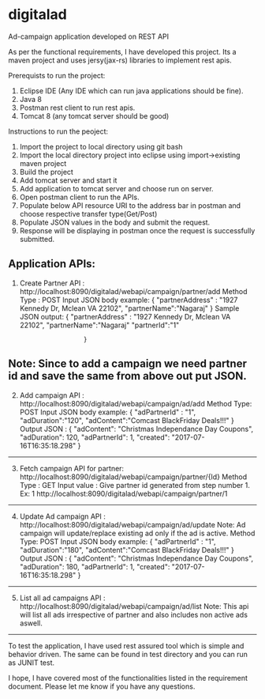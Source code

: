 # digitalad
Ad-campaign application developed on REST API

As per the functional requirements, I have developed this project. Its a maven project and uses jersy(jax-rs) libraries to implement rest apis.


Prerequists to run the project:
1. Eclipse IDE (Any IDE which can run java applications should be fine).
2. Java 8
3. Postman rest client to run rest apis.
4. Tomcat 8 (any tomcat server should be good)

Instructions to run the peoject:

1. Import the project to local directory using git bash
2. Import the local directory project into eclipse using import->existing maven project
2. Build the project 
3. Add  tomcat server and start it
4. Add application to tomcat server and choose run on server.
5. Open postman client to run the APIs.
6. Populate below API resource URI to the address bar in postman and choose respective transfer type(Get/Post)
7. Populate JSON values in the body and  submit the request.
8. Response will be displaying in postman once the request is successfully submitted.


Application APIs:
--------------------------------------------------------------------------------------------------------------------
1. Create Partner API :  http://localhost:8090/digitalad/webapi/campaign/partner/add
    Method Type : POST
    Input JSON body example:
                         {
	                          "partnerAddress" : "1927 Kennedy Dr, Mclean VA 22102",
	                          "partnerName":"Nagaraj"
                         }
    Sample JSON output: 
                        {
	                          "partnerAddress" : "1927 Kennedy Dr, Mclean VA 22102",
	                          "partnerName":"Nagaraj"
                            "partnerId":"1"
                            
                         }
 Note: Since to add a campaign we need partner id and save the same from above out put JSON.
 ---------------------------------------------------------------------------------------------------------------------
 2. Add campaign API : http://localhost:8090/digitalad/webapi/campaign/ad/add
    Method Type: POST
    Input JSON body example:
                              {
	                              "adPartnerId" : "1",
	                              "adDuration":"120",
	                              "adContent":"Comcast BlackFriday Deals!!!"
                              }
    Output JSON :
                      {
                              "adContent": "Christmas Independance Day Coupons",
                              "adDuration": 120,
                              "adPartnerId": 1,
                               "created": "2017-07-16T16:35:18.298"
                      }
 ----------------------------------------------------------------------------------------------------------------------                     
3. Fetch campaign API for partner: http://localhost:8090/digitalad/webapi/campaign/partner/{Id}
	Method Type : GET
	Input value : Give partner id generated from step number 1. Ex: 1
			http://localhost:8090/digitalad/webapi/campaign/partner/1
-----------------------------------------------------------------------------------------------------------------------			
4. Update Ad campaign API : http://localhost:8090/digitalad/webapi/campaign/ad/update
	Note: Ad campaign will update/replace existing ad only if the ad is active.
	Method Type: POST
    Input JSON body example:
                              {
	                              "adPartnerId" : "1",
	                              "adDuration":"180",
	                              "adContent":"Comcast BlackFriday Deals!!!"
                              }
    Output JSON :
                      {
                              "adContent": "Christmas Independance Day Coupons",
                              "adDuration": 180,
                              "adPartnerId": 1,
                               "created": "2017-07-16T16:35:18.298"
                      }
-----------------------------------------------------------------------------------------------------------------------		      
5. List all ad campaigns API : http://localhost:8090/digitalad/webapi/campaign/ad/list
	Note: This api will list all ads irrespective of partner and also includes non active ads aswell.
-----------------------------------------------------------------------------------------------------------------------	
	
To test the application, I have used rest assured tool which is simple and behavior driven. The same can be found in test directory and you can run as JUNIT test.

I hope, I have covered most of the functionalities listed in the requirement document. Please let me know if you have any questions.





